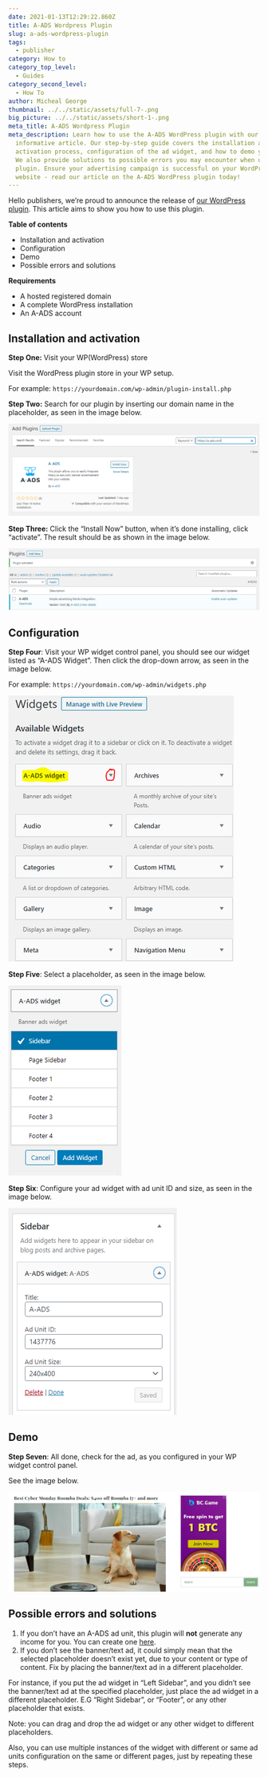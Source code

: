 ```yaml
---
date: 2021-01-13T12:29:22.860Z
title: A-ADS Wordpress Plugin
slug: a-ads-wordpress-plugin
tags:
  - publisher
category: How to
category_top_level:
  - Guides
category_second_level:
  - How To
author: Micheal George
thumbnail: ../../static/assets/full-7-.png
big_picture: ../../static/assets/short-1-.png
meta_title: A-ADS Wordpress Plugin
meta_description: Learn how to use the A-ADS WordPress plugin with our
  informative article. Our step-by-step guide covers the installation and
  activation process, configuration of the ad widget, and how to demo your ad.
  We also provide solutions to possible errors you may encounter when using the
  plugin. Ensure your advertising campaign is successful on your WordPress
  website - read our article on the A-ADS WordPress plugin today!
---
```

Hello publishers, we’re proud to announce the release of [our WordPress plugin](https://wordpress.org/plugins/a-ads/). This article aims to show you how to use this plugin.

**Table of contents**

* Installation and activation
* Configuration
* Demo
* Possible errors and solutions

**Requirements**

* A hosted registered domain
* A complete WordPress installation
* An A-ADS account

## Installation and activation

**Step One:** Visit your WP(WordPress) store

Visit the WordPress plugin store in your WP setup.

For example: `https://yourdomain.com/wp-admin/plugin-install.php`

**Step Two:** Search for our plugin by inserting our domain name in the placeholder, as seen in the image below.

![A-ADS plugin on WordPress plugin store](../../static/assets/worpress-plugin-1.png "A-ADS plugin on WordPress plugin store")

**Step Three:** Click the “Install Now” button, when it’s done installing, click “activate”. The result should be as shown in the image below.

![WordPress activate A-ADS plugin](../../static/assets/worpress-plugin-2.png "WordPress activate A-ADS plugin")

## Configuration

**Step Four**: Visit your WP widget control panel, you should see our widget listed as “A-ADS Widget”. Then click the drop-down arrow, as seen in the image below.

For example: `https://yourdomain.com/wp-admin/widgets.php`

![A-ADS Wordpress widget activation](../../static/assets/worpress-plugin-3.png "A-ADS Wordpress widget activation")

**Step Five**: Select a placeholder, as seen in the image below.

![A-ADS Wordpress widget placement settings](../../static/assets/worpress-plugin-4.png "A-ADS Wordpress widget placement settings")

**Step Six**: Configure your ad widget with ad unit ID and size, as seen in the image below.

![A-ADS Wordpress widget settings](../../static/assets/worpress-plugin-5.png "A-ADS Wordpress widget settings")

## Demo

**Step Seven**: All done, check for the ad, as you configured in your WP widget control panel.

See the image below.

![A-ADS Wordpress widget demo](../../static/assets/worpress-plugin-6.jpg "A-ADS Wordpress widget demo")

## Possible errors and solutions

1. If you don’t have an A-ADS ad unit, this plugin will **not** generate any income for you. You can create one [here](https://a-ads.com/ad_units/new).
2. If you don’t see the banner/text ad, it could simply mean that the selected placeholder doesn’t exist yet, due to your content or type of content. Fix by placing the banner/text ad in a different placeholder.

For instance, if you put the ad widget in “Left Sidebar”, and you didn’t see the banner/text ad at the specified placeholder, just place the ad widget in a different placeholder. E.G “Right Sidebar”, or “Footer”, or any other placeholder that exists.

Note: you can drag and drop the ad widget or any other widget to different placeholders.

Also, you can use multiple instances of the widget with different or same ad units configuration on the same or different pages, just by repeating these steps.